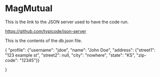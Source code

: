 # MagMutual

This is the link to the JSON server used to have the code run.

https://github.com/typicode/json-server

This is the contents of the db.json file.

{
	"profile":
		{"username": "jdoe", "name": "John Doe", "address": {"street1": "123 example st", "street2": null, "city": "nowhere", "state": "KS", "zip-code": "12345"}}
	
}
